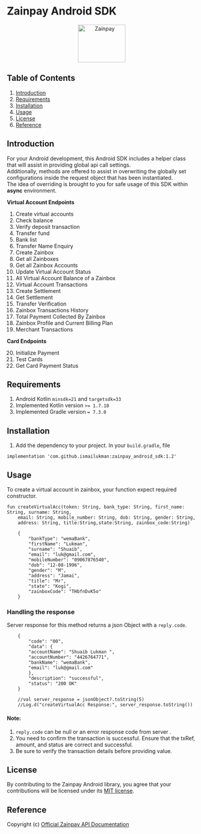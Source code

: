 # Zainpay Android SDK

<p align="center">  
   <img title="Zainpay" height="100" src="https://github.com/shahidsani/zainpay-flutter-sdk/blob/main/zainpay.png" width="50%"/>
</p>  

## Table of Contents
1. [Introduction](#introduction)
2. [Requirements](#requirements)
3. [Installation](#installation)
4. [Usage](#usage)
5. [License](#License)
6. [Reference](#Reference)

## Introduction
For your Android development, this Android SDK includes a helper class that will assist in providing global api call settings. <br/>
Additionally, methods are offered to assist in overwriting the globally set configurations inside the request object that has been instantiated.<br/>
The idea of overriding is brought to you for safe usage of this SDK within **async** environment.

**Virtual Account Endpoints**

1. Create virtual accounts
2. Check balance
3. Verify deposit transaction
4. Transfer fund
5. Bank list
6. Transfer Name Enquiry
7. Create Zainbox
8. Get all Zainboxes
9. Get all Zainbox Accounts
10. Update Virtual Account Status
11. All Virtual Account Balance of a Zainbox
12. Virtual Account Transactions
13. Create Settlement
14. Get Settlement
15. Transfer Verification
16. Zainbox Transactions History
17. Total Payment Collected By Zainbox
18. Zainbox Profile and Current Billing Plan
19. Merchant Transactions

**Card Endpoints**

20. Initialize Payment
21. Test Cards
22. Get Card Payment Status

## Requirements

1. Android Kotlin `minsdk=21` and `targetsdk=33`
2. Implemented Kotlin version `>= 1.7.10`
3. Implemented Gradle version `= 7.3.0` 

## Installation

1. Add the dependency to your project. In your `build.gradle`, file 
```
implementation 'com.github.ismailukman:zainpay_android_sdk:1.2'
```

## Usage

To create a virtual account in zainbox, your function expect required constructor.

    fun createVirtualAcc(token: String, bank_type: String, first_name: String, surname: String,
        email: String, mobile_number: String, dob: String, gender: String,
        address: String, title:String,state:String, zainbox_code:String)

        {
            "bankType": "wemaBank",
            "firstName": "Lukman",
            "surname": "Shuaib",
            "email": "luk@gmail.com",
            "mobileNumber": "09067876540",
            "dob": "12-08-1996",
            "gender": "M",
            "address": "Jamai",
            "title": "Mr",
            "state": "Kogi",
            "zainboxCode": "THbfnDvK5o"
        }

### Handling the response

Server response for this method returns a json Object with a `reply.code`.

        {
            "code": "00",
            "data": {
            "accountName": "Shuaib Lukman ",
            "accountNumber": "4426764771",
            "bankName": "wemaBank",
            "email": "luk@gmail.com"
            },
            "description": "successful",
            "status": "200 OK"
        }

        //val server_response = jsonObject?.toString(5)
        //Log.d("createVirtualAcc Response:", server_response.toString())

#### Note:

1. `reply.code` can be null or an error response code from server .
2. You need to confirm the transaction is successful. Ensure that the txRef, amount, and status are correct and successful.
3. Be sure to verify the transaction details before providing value.

## License

By contributing to the Zainpay Android library, you agree that your contributions will be licensed under its [MIT license](/LICENSE).
 

## Reference
Copyright (c) [Official Zainpay API Documentation](https://zainpay.ng/developers)
